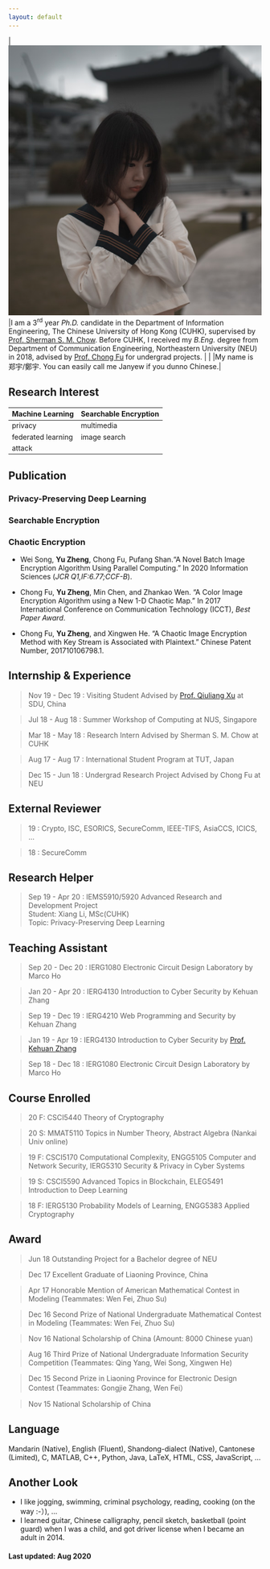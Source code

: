 ```yaml
---
layout: default
---
```


| <img src="/assets/images/me.png" width="650"> |I am a 3<sup>rd</sup> year _Ph.D._ candidate in the Department of Information Engineering, The Chinese University of Hong Kong (CUHK), supervised by [Prof. Sherman S. M. Chow](http://staff.ie.cuhk.edu.hk/~smchow/). Before CUHK, I received my _B.Eng._ degree from Department of Communication Engineering, Northeastern University (NEU) in 2018, advised by [Prof. Chong Fu](https://scholar.google.com/citations?user=xq76xEMAAAAJ&hl=en&oi=ao) for undergrad projects. | 
|                 |My name is 郑宇/鄭宇. You can easily call me Janyew if you dunno Chinese.|

## Research Interest

| Machine Learning | Searchable Encryption  | 
|:-------------|:------------------|
|  privacy     | multimedia        | 
|  federated learning | image search      | 
|  attack   |                   |  


## Publication 

### Privacy-Preserving Deep Learning

### Searchable Encryption

### Chaotic Encryption 

*  Wei Song, **Yu Zheng**, Chong Fu, Pufang Shan.“A Novel Batch Image Encryption Algorithm Using Parallel Computing.” In 2020 Information Sciences (_JCR Q1,IF:6.77;CCF-B_).

*  Chong Fu, **Yu Zheng**, Min Chen, and Zhankao Wen. “A Color Image Encryption Algorithm using a New 1-D Chaotic Map.” In 2017 International Conference on Communication Technology (ICCT), _Best Paper Award_.

*  Chong Fu, **Yu Zheng**, and Xingwen He. “A Chaotic Image Encryption Method with Key Stream is Associated with Plaintext.” Chinese Patent Number, 201710106798.1.

## Internship & Experience
> Nov 19 - Dec 19 : Visiting Student Advised by [Prof. Qiuliang Xu](https://www.iacr.org/cryptodb/data/author.php?authorkey=7332) at SDU, China

> Jul 18 - Aug 18 : Summer Workshop of Computing at NUS, Singapore

> Mar 18 - May 18 : Research Intern Advised by Sherman S. M. Chow at CUHK

> Aug 17 - Aug 17 : International Student Program at TUT, Japan

> Dec 15 - Jun 18 : Undergrad Research Project Advised by Chong Fu at NEU

## External Reviewer

>   19 : Crypto, ISC, ESORICS, SecureComm, IEEE-TIFS, AsiaCCS, ICICS, ...

>   18 : SecureComm

## Research Helper

> Sep 19 - Apr 20 : IEMS5910/5920 Advanced Research and Development Project <br>
Student: Xiang Li, MSc(CUHK)<br>
Topic: Privacy-Preserving Deep Learning

## Teaching Assistant
> Sep 20 - Dec 20 : IERG1080 Electronic Circuit Design Laboratory by Marco Ho

> Jan 20 - Apr 20 : IERG4130 Introduction to Cyber Security by Kehuan Zhang

> Sep 19 - Dec 19 : IERG4210 Web Programming and Security by Kehuan Zhang

> Jan 19 - Apr 19 : IERG4130 Introduction to Cyber Security by [Prof. Kehuan Zhang](https://staff.ie.cuhk.edu.hk/~khzhang/)

> Sep 18 - Dec 18 : IERG1080 Electronic Circuit Design Laboratory by Marco Ho

## Course Enrolled
>20 F: CSCI5440 Theory of Cryptography

>20 S: MMAT5110 Topics in Number Theory, Abstract Algebra (Nankai Univ online)

>19 F: CSCI5170 Computational Complexity, ENGG5105 Computer and Network Security, IERG5310 Security & Privacy in Cyber Systems 

>19 S: CSCI5590 Advanced Topics in Blockchain, ELEG5491 Introduction to Deep Learning

>18 F: IERG5130 Probability Models of Learning, ENGG5383 Applied Cryptography

## Award

> Jun 18 Outstanding Project for a Bachelor degree of NEU 

> Dec 17 Excellent Graduate of Liaoning Province, China

> Apr 17 Honorable Mention of American Mathematical Contest in Modeling (Teammates: Wen Fei, Zhuo Su)

> Dec 16 Second Prize of National Undergraduate Mathematical Contest in Modeling (Teammates: Wen Fei, Zhuo Su)

> Nov 16 National Scholarship of China (Amount: 8000 Chinese yuan)

> Aug 16 Third Prize of National Undergraduate Information Security Competition (Teammates: Qing Yang, Wei Song, Xingwen He)

> Dec 15 Second Prize in Liaoning Province for Electronic Design Contest (Teammates: Gongjie Zhang, Wen Fei）

> Nov 15 National Scholarship of China

## Language

Mandarin (Native), English (Fluent), 
Shandong-dialect (Native), Cantonese (Limited), C, MATLAB, C++, Python, Java, LaTeX, HTML, CSS, JavaScript, ...

## Another Look
-	I like jogging, swimming, criminal psychology, reading, cooking (on the way :-）), ...
-   I learned guitar, Chinese calligraphy, pencil sketch, basketball (point guard) when I was a child, and got driver license when I became an adult in 2014.

#### Last updated: Aug 2020

